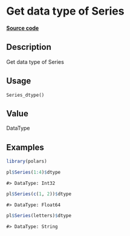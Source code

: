 
# Get data type of Series

[**Source code**](https://github.com/pola-rs/r-polars/tree/main/R/series__series.R#L692)

## Description

Get data type of Series

## Usage

<pre><code class='language-R'>Series_dtype()
</code></pre>

## Value

DataType

## Examples

``` r
library(polars)

pl$Series(1:4)$dtype
```

    #> DataType: Int32

``` r
pl$Series(c(1, 2))$dtype
```

    #> DataType: Float64

``` r
pl$Series(letters)$dtype
```

    #> DataType: String
